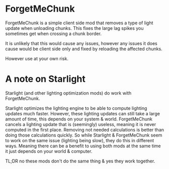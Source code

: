 # ForgetMeChunk

ForgetMeChunk is a simple client side mod that removes a type of light update when unloading chunks.
This fixes the large lag spikes you sometimes get when crossing a chunk border.

It is unlikely that this would cause any issues, however any issues it does cause would be client side only and fixed by reloading the affected chunks.

However use at your own risk.

# A note on Starlight

Starlight (and other lighting optimization mods) do work with ForgetMeChunk.

Starlight optimizes the lighting engine to be able to compute lighting updates much faster.
However, these lighting updates can still take a large amount of time, this depends on your system & world.
ForgetMeChunk cancels a lighting update that is (seemingly) useless, meaning it is never computed in the first place. 
Removing not needed calculations is better than doing those calculations quickly.
So while Starlight & ForgetMeChunk seem to work on the same issue (lighting being slow), they do this in different ways.
Meaning there can be a benefit to using both mods at the same time it just depends on your world & computer.

TL;DR no these mods don't do the same thing & yes they work together.